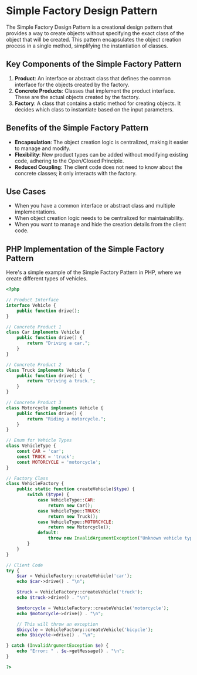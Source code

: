 # Simple Factory Design Pattern

The Simple Factory Design Pattern is a creational design pattern that provides a way to create objects without specifying the exact class of the object that will be created. This pattern encapsulates the object creation process in a single method, simplifying the instantiation of classes.

## Key Components of the Simple Factory Pattern

1. **Product**: An interface or abstract class that defines the common interface for the objects created by the factory.
2. **Concrete Products**: Classes that implement the product interface. These are the actual objects created by the factory.
3. **Factory**: A class that contains a static method for creating objects. It decides which class to instantiate based on the input parameters.

## Benefits of the Simple Factory Pattern

- **Encapsulation**: The object creation logic is centralized, making it easier to manage and modify.
- **Flexibility**: New product types can be added without modifying existing code, adhering to the Open/Closed Principle.
- **Reduced Coupling**: The client code does not need to know about the concrete classes; it only interacts with the factory.

## Use Cases

- When you have a common interface or abstract class and multiple implementations.
- When object creation logic needs to be centralized for maintainability.
- When you want to manage and hide the creation details from the client code.

## PHP Implementation of the Simple Factory Pattern

Here's a simple example of the Simple Factory Pattern in PHP, where we create different types of vehicles.

```php
<?php

// Product Interface
interface Vehicle {
    public function drive();
}

// Concrete Product 1
class Car implements Vehicle {
    public function drive() {
        return "Driving a car.";
    }
}

// Concrete Product 2
class Truck implements Vehicle {
    public function drive() {
        return "Driving a truck.";
    }
}

// Concrete Product 3
class Motorcycle implements Vehicle {
    public function drive() {
        return "Riding a motorcycle.";
    }
}

// Enum for Vehicle Types
class VehicleType {
    const CAR = 'car';
    const TRUCK = 'truck';
    const MOTORCYCLE = 'motorcycle';
}

// Factory Class
class VehicleFactory {
    public static function createVehicle($type) {
        switch ($type) {
            case VehicleType::CAR:
                return new Car();
            case VehicleType::TRUCK:
                return new Truck();
            case VehicleType::MOTORCYCLE:
                return new Motorcycle();
            default:
                throw new InvalidArgumentException("Unknown vehicle type: $type");
        }
    }
}

// Client Code
try {
    $car = VehicleFactory::createVehicle('car');
    echo $car->drive() . "\n";

    $truck = VehicleFactory::createVehicle('truck');
    echo $truck->drive() . "\n";

    $motorcycle = VehicleFactory::createVehicle('motorcycle');
    echo $motorcycle->drive() . "\n";

    // This will throw an exception
    $bicycle = VehicleFactory::createVehicle('bicycle');
    echo $bicycle->drive() . "\n";

} catch (InvalidArgumentException $e) {
    echo "Error: " . $e->getMessage() . "\n";
}

?>
